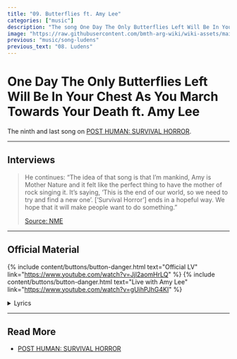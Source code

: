 ```yaml
---
title: "09. Butterflies ft. Amy Lee"
categories: ["music"]
description: "The song One Day The Only Butterflies Left Will Be In Your Chest As You March Towards Your Death ft. Amy Lee from the album POST HUMAN: SURVIVAL HORROR."
image: "https://raw.githubusercontent.com/bmth-arg-wiki/wiki-assets/main/music/ph1/album_cover_300.jpg"
previous: "music/song-ludens"
previous_text: "08. Ludens"
---
```

# One Day The Only Butterflies Left Will Be In Your Chest As You March Towards Your Death ft. Amy Lee

The ninth and last song on [POST HUMAN: SURVIVAL HORROR](ph-survival-horror).

***

## Interviews

> He continues: “The idea of that song is that I’m mankind, Amy is Mother Nature and 
it felt like the perfect thing to have the mother of rock singing it. It’s saying, 
‘This is the end of our world, so we need to try and find a new one’. [‘Survival Horror’] 
ends in a hopeful way. We hope that it will make people want to do something.”
>
> [Source: NME](https://www.nme.com/big-reads/bring-me-the-horizon-cover-interview-2020-post-human-survival-horror-2804768)

***

## Official Material

{% include content/buttons/button-danger.html text="Official LV" link="https://www.youtube.com/watch?v=Jjl2aomHrLQ" %}
{% include content/buttons/button-danger.html text="Live with Amy Lee" link="https://www.youtube.com/watch?v=gUihPJhG4KI" %}

<details class="lyrics">
<summary>Lyrics</summary>
{{ "
> Intro: Amy Lee
> Ooh-ooh, ooh
> Ooh-ooh, ooh-ooh
> Ooh-ooh, ooh
> Ooh-ooh, ooh-ooh, ooh-ooh
>
> Verse 1: Amy Lee
> On the verge of no return, why'd you keep fucking it up?
> Don't wanna have to bury you, but nothing seems to get through your skull
> One day, the only butterflies left will be in your chest
> As you march towards your death, breathing your last breath
> I hate to say 'I told you so,' but look how the bruises show
>
> Chorus: Amy Lee
> Tell me, how's it gonna feel
> Without my arms wrapped around, wrapped around you?
> Bet it feels pretty real when your skin starts to peel from the bone
> You were dead to the world, now I'm dead to you
> Haunting your own house, nothing to lose
> How did I let you sink your fangs so deep? Ah-ah
> You know you can't breathe on your own
>
> Verse 2: Oli Sykes
> Past the point of rescuing, why'd I keep pushing my luck?
> The hole I wore into your soul has got too big to overlook
> One day, the only butterflies left will be in our chests
> As we march towards our death, breathing our last breath
> I thought we had a future, but we ain't got a chance in hell
>
> Chorus: Amy Lee, Oli Sykes, Amy Lee & Oli Sykes
> So tell me, how's it gonna feel without my arms
> Wrapped around, wrapped around you?
> Bet it feels pretty real when your skin starts to peel from the bone
> You were dead to the world, now I'm dead to you
> Haunting your own house, nothing to lose
> I let you sink your fangs so deep, ah-ah
> You know you can't breathe on your own
> You know I can't breathe on my own
> How can you breathe on your own?
> How can I breathe on my own?
>
> Interlude: Amy Lee
> Oh, oh-oh-oh
>
> Outro: Amy Lee & Oli Sykes
> The sun is setting on our love, I fear
> Letting our loneliness out into the atmosphere
> The tide is turning on our chance to turn it 'round (Love isn't in the air, love isn't in the air)
> I never thought I'd see my fingernails fall out (Love isn't in the air, love isn't in the air)
> Love isn't in the air, love isn't in the air
> Love isn't in the air, love isn't in the air
" | markdownify }}

</details>

***

## Read More

- [POST HUMAN: SURVIVAL HORROR](ph-survival-horror)
